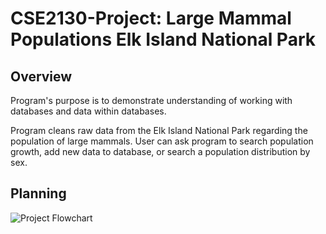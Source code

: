 # CSE2130-Project: Large Mammal Populations Elk Island National Park

## Overview
Program's purpose is to demonstrate understanding of working with databases and data within databases. 

Program cleans raw data from the Elk Island National Park regarding the population of large mammals. User can ask program to search population growth, add new data to database, or search a population distribution by sex.

## Planning
![Project Flowchart](Large%20Mammal%20Populations.png)

